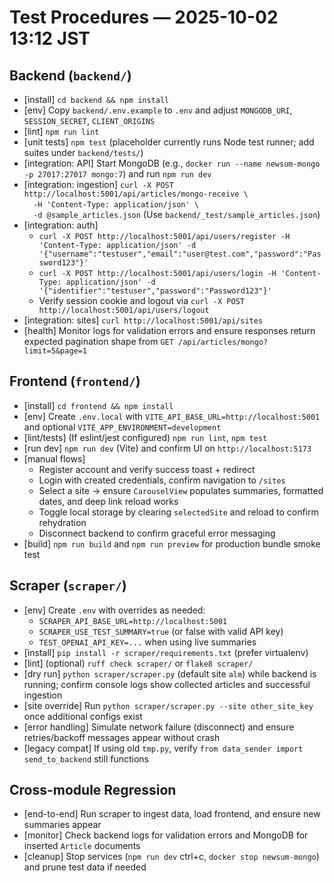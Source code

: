 # Test Procedures — 2025-10-02 13:12 JST

## Backend (`backend/`)
- [install] `cd backend && npm install`
- [env] Copy `backend/.env.example` to `.env` and adjust `MONGODB_URI`, `SESSION_SECRET`, `CLIENT_ORIGINS`
- [lint] `npm run lint`
- [unit tests] `npm test` (placeholder currently runs Node test runner; add suites under `backend/tests/`)
- [integration: API] Start MongoDB (e.g., `docker run --name newsum-mongo -p 27017:27017 mongo:7`) and run `npm run dev`
- [integration: ingestion] `curl -X POST http://localhost:5001/api/articles/mongo-receive \`<br>`  -H 'Content-Type: application/json' \`<br>`  -d @sample_articles.json` (Use `backend/_test/sample_articles.json`)
- [integration: auth]
  - `curl -X POST http://localhost:5001/api/users/register -H 'Content-Type: application/json' -d '{"username":"testuser","email":"user@test.com","password":"Password123"}'`
  - `curl -X POST http://localhost:5001/api/users/login -H 'Content-Type: application/json' -d '{"identifier":"testuser","password":"Password123"}'`
  - Verify session cookie and logout via `curl -X POST http://localhost:5001/api/users/logout`
- [integration: sites] `curl http://localhost:5001/api/sites`
- [health] Monitor logs for validation errors and ensure responses return expected pagination shape from `GET /api/articles/mongo?limit=5&page=1`

## Frontend (`frontend/`)
- [install] `cd frontend && npm install`
- [env] Create `.env.local` with `VITE_API_BASE_URL=http://localhost:5001` and optional `VITE_APP_ENVIRONMENT=development`
- [lint/tests] (If eslint/jest configured) `npm run lint`, `npm test`
- [run dev] `npm run dev` (Vite) and confirm UI on `http://localhost:5173`
- [manual flows]
  - Register account and verify success toast + redirect
  - Login with created credentials, confirm navigation to `/sites`
  - Select a site -> ensure `CarouselView` populates summaries, formatted dates, and deep link reload works
  - Toggle local storage by clearing `selectedSite` and reload to confirm rehydration
  - Disconnect backend to confirm graceful error messaging
- [build] `npm run build` and `npm run preview` for production bundle smoke test

## Scraper (`scraper/`)
- [env] Create `.env` with overrides as needed:
  - `SCRAPER_API_BASE_URL=http://localhost:5001`
  - `SCRAPER_USE_TEST_SUMMARY=true` (or false with valid API key)
  - `TEST_OPENAI_API_KEY=...` when using live summaries
- [install] `pip install -r scraper/requirements.txt` (prefer virtualenv)
- [lint] (optional) `ruff check scraper/` or `flake8 scraper/`
- [dry run] `python scraper/scraper.py` (default site `alm`) while backend is running; confirm console logs show collected articles and successful ingestion
- [site override] Run `python scraper/scraper.py --site other_site_key` once additional configs exist
- [error handling] Simulate network failure (disconnect) and ensure retries/backoff messages appear without crash
- [legacy compat] If using old `tmp.py`, verify `from data_sender import send_to_backend` still functions

## Cross-module Regression
- [end-to-end] Run scraper to ingest data, load frontend, and ensure new summaries appear
- [monitor] Check backend logs for validation errors and MongoDB for inserted `Article` documents
- [cleanup] Stop services (`npm run dev` ctrl+c, `docker stop newsum-mongo`) and prune test data if needed

